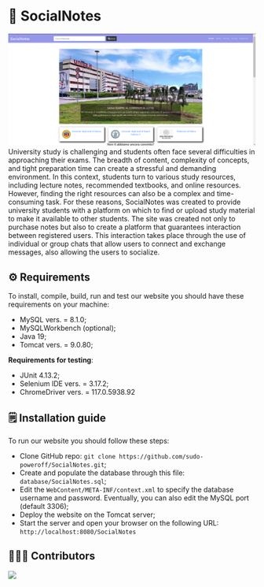 # 📖 SocialNotes
![SocialNotes_homepage](https://github.com/sudo-poweroff/SocialNotes/blob/master/WebContent/img/homePageSocialNotes.png)
University study is challenging and students often face several difficulties in approaching their exams. The breadth of content, complexity of concepts, and tight preparation time can create a stressful and demanding environment.
In this context, students turn to various study resources, including lecture notes, recommended textbooks, and online resources. However, finding the right resources can also be a complex and time-consuming task.
For these reasons, SocialNotes was created to provide university students with a platform on which to find or upload study material to make it available to other students. The site was created not only to purchase notes but also to create a platform that guarantees interaction between registered users. This interaction takes place through the use of individual or group chats that allow users to connect and exchange messages, also allowing the users to socialize.

## ⚙️ Requirements
To install, compile, build, run and test our website you should have these requirements on your machine:
* MySQL vers. = 8.1.0;
* MySQLWorkbench (optional);
* Java 19;
* Tomcat vers. = 9.0.80;

__Requirements for testing__:
* JUnit 4.13.2;
* Selenium IDE vers. = 3.17.2;
* ChromeDriver vers. = 117.0.5938.92

## 🗒 Installation guide
To run our website you should follow these steps:
* Clone GitHub repo: `git clone https://github.com/sudo-poweroff/SocialNotes.git`;
* Create and populate the database through this file: `database/SocialNotes.sql`;
* Edit the `WebContent/META-INF/context.xml` to specify the database username and password. Eventually, you can also edit the MySQL port (default 3306);
* Deploy the website on the Tomcat server;
* Start the server and open your browser on the following URL: `http://localhost:8080/SocialNotes`

## 👨🏻‍💻 Contributors
<a href="https://github.com/sudo-poweroff/SocialNotes/graphs/contributors">
  <img src="https://contrib.rocks/image?repo=sudo-poweroff/SocialNotes" />
</a>

